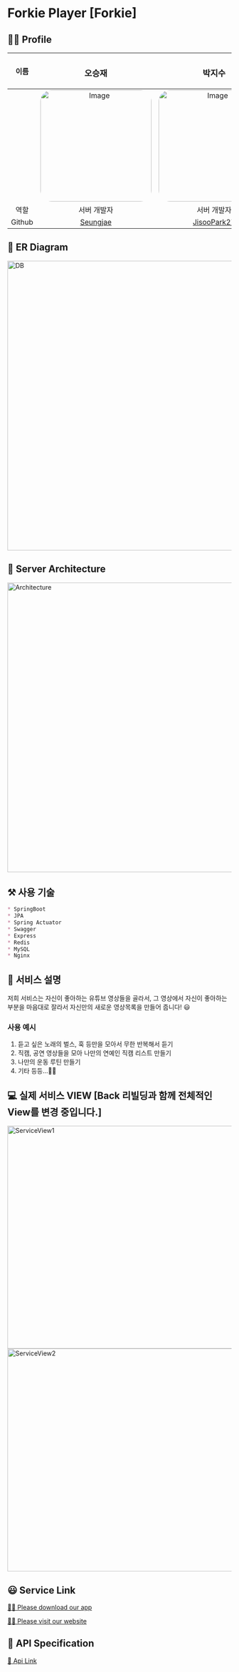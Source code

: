 # Forkie Player [Forkie]

## 🙋‍♂️ Profile
|이름|<h3>오승재</h3>|<h3>박지수</h3>|
|:--:|:--:|:--:|
| |<img style="border-radius: 10%" width="250px" height="250px" alt="Image" src="https://user-images.githubusercontent.com/33858991/144629519-d6df6690-f692-4d62-aa9e-d547a0685685.jpeg">|<img style="border-radius: 10%" width="250px" height="250px" alt="Image" src="https://user-images.githubusercontent.com/33858991/144629224-9446bdae-1e7e-4ab5-b910-351c507e9edf.jpeg">| 
|역할|서버 개발자|서버 개발자|
|Github|<a href="https://github.com/oh980225">Seungjae</a>|<a href="https://github.com/JisooPark27">JisooPark27</a>|

## 🔗 ER Diagram
<img width="650px" alt="DB" src="https://user-images.githubusercontent.com/33858991/144629998-5e55f073-7dd1-40b3-a30c-3a3aa641ec6e.png">

## 🧱 Server Architecture
<img width="650px" alt="Architecture" src="https://user-images.githubusercontent.com/33858991/144643056-37dc835a-20ce-4e90-9ece-946e8a2b18a8.png">

## ⚒ 사용 기술
```md
* SpringBoot
* JPA
* Spring Actuator
* Swagger
* Express
* Redis
* MySQL
* Nginx
```

## 📃 서비스 설명
저희 서비스는 자신이 좋아하는 유튜브 영상들을 골라서, 그 영상에서 자신이 좋아하는 부분을 마음대로 잘라서 자신만의 새로운 영상목록을 만들어 줍니다! 😃

### **사용 예시**
1. 듣고 싶은 노래의 벌스, 훅 등만을 모아서 무한 반복해서 듣기
2. 직캠, 공연 영상들을 모아 나만의 연예인 직캠 리스트 만들기
3. 나만의 운동 루틴 만들기
4. 기타 등등...👍🏼

## 💻 실제 서비스 VIEW [Back 리빌딩과 함께 전체적인 View를 변경 중입니다.]
<img width="650px" height="500px" alt="ServiceView1" src="https://user-images.githubusercontent.com/33858991/144638774-7bc35002-8774-4792-bc12-9d2d53b3e2de.jpeg">
<br>
<img width="650px" height="500px" alt="ServiceView2" src="https://user-images.githubusercontent.com/33858991/144638795-e7e18bb8-4839-4fb4-b0da-d1e15202590b.jpeg">

## 😃 Service Link
[👐🏻 Please download our app](https://play.google.com/store/apps/details?id=com.callmeshin75.yourlist)

[👐🏻 Please visit our website](https://www.yourlist.me/)


## 📕 API Specification

[📖 Api Link](https://www.yourlist.kro.kr/swagger-ui/index.html?configUrl=/v3/api-docs/swagger-config)
